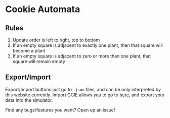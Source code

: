 # Cookie Automata

## Rules
1. Update order is left to right, top to bottom
2. If an empty square is adjacent to exactly one plant, then that square will become a plant
3. If an empty square is adjacent to zero or more than one plant, that square will remain empty

## Export/Import
Export/Import buttons just go to `.json` files, and can be only interpreted by this website currently.
Import GCIE allows you to go to [here](https://cursedsliver.github.io/Garden-calc-infinite-expansion/), and export your data into the simulator.

Find any bugs/features you want? Open up an issue!
